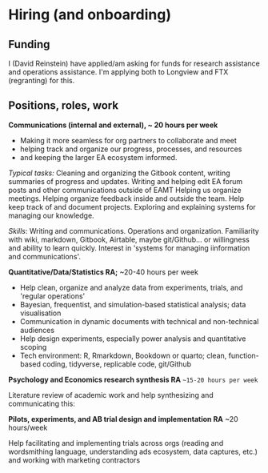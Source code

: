 # Hiring (and onboarding)

## Funding

I (David Reinstein) have applied/am asking for funds for research assistance and operations assistance. I'm applying both to Longview and FTX (regranting) for this.&#x20;

## Positions, roles, work



**Communications (internal and external), \~ 20 hours per week**

* Making it more seamless for org partners to collaborate and meet&#x20;
* helping track and organize our progress, processes, and resources
* and keeping the larger EA ecosystem informed.

_Typical tasks:_ Cleaning and organizing the Gitbook content, writing summaries of progress and updates. Writing and helping edit EA forum posts and other communications outside of EAMT Helping us organize meetings. Helping organize feedback inside and outside the team. Help keep track of and document projects. Exploring and explaining systems for managing our knowledge.&#x20;

_Skills_: Writing and communications. Operations and organization. Familiarity with wiki, markdown, Gitbook, Airtable, maybe git/Github... or willingness and ability to learn quickly. Interest in 'systems for managing iinformation and communications'.&#x20;



**Quantitative/Data/Statistics RA;** \~20-40 hours per week

* Help clean,  organize and analyze data from experiments, trials, and 'regular operations'
* Bayesian, frequentist, and simulation-based statistical analysis; data visualisation
* Communication in dynamic documents with technical and non-technical audiences
* Help design experiments, especially power analysis and quantitative scoping
* Tech environment: R, Rmarkdown, Bookdown or quarto; clean, function-based coding, tidyverse, replicable code, git/Github



**Psychology and Economics research synthesis RA** `~15-20 hours per week`

Literature review of academic work and help synthesizing and communicating this:



**Pilots, experiments, and AB trial design and implementation RA** \~20 hours/week

Help facilitating and implementing trials across orgs (reading and wordsmithing language, understanding ads ecosystem, data captures, etc.) and working with marketing contractors

